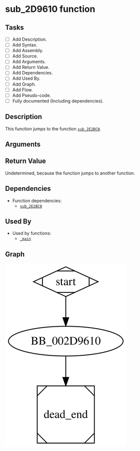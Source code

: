 # sub_2D9610 function

## Tasks

- [ ] Add Description.
- [ ] Add Syntax.
- [ ] Add Assembly.
- [ ] Add Source.
- [ ] Add Arguments.
- [ ] Add Return Value.
- [ ] Add Dependencies.
- [ ] Add Used By.
- [ ] Add Graph.
- [ ] Add Flow.
- [ ] Add Pseudo-code.
- [ ] Fully documented (Including dependencies).

## Description

This function jumps to the function [`sub_2E2BC0`](sub_2E2BC0.md).

## Arguments


## Return Value

Undetermined, because the function jumps to another function.

## Dependencies

* Function dependencies:
  * [`sub_2E2BC0`](sub_2E2BC0.md)

## Used By

* Used by functions:
  * [`_main`](_main.md)

## Graph

![sub_2D9610 Graph](../svg/sub_2D9610.svg "sub_2D9610 Graph")

